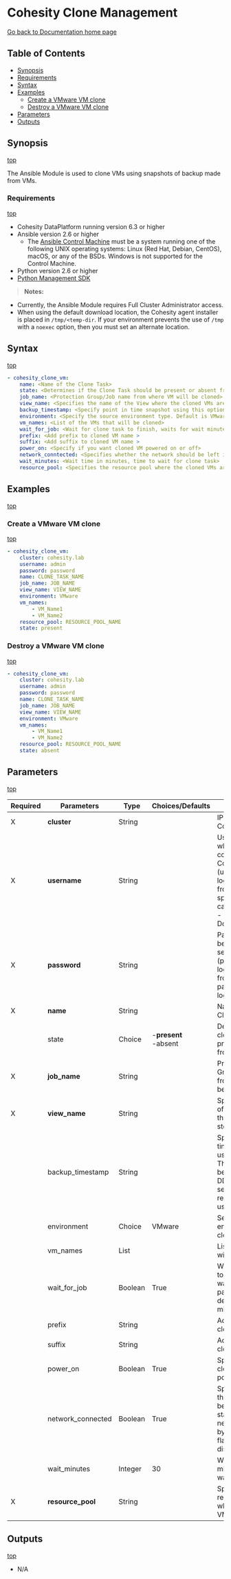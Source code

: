 # Cohesity Clone Management 

[Go back to Documentation home page ](../README.md)

## Table of Contents
- [Synopsis](#synopsis)
- [Requirements](#requirements)
- [Syntax](#syntax)
- [Examples](#examples)
  - [Create a VMware VM clone](#Create-a-VMware-VM-clone)
  - [Destroy a VMware VM clone](#Destroy-a-VMware-VM-clone)
- [Parameters](#parameters)
- [Outputs](#outputs)

## Synopsis
[top](#cohesity-clone-management)

The Ansible Module is used to clone VMs using snapshots of backup made from VMs.

### Requirements
[top](#cohesity-clone-management)

* Cohesity DataPlatform running version 6.3 or higher
* Ansible version 2.6 or higher
  * The [Ansible Control Machine](https://docs.ansible.com/ansible/latest/installation_guide/intro_installation.html#control-machine-requirements) must be a system running one of the following UNIX operating systems: Linux (Red Hat, Debian, CentOS), macOS, or any of the BSDs. Windows is not supported for the Control Machine.
* Python version 2.6 or higher
* [Python Management SDK](https://developer.cohesity.com/apidocs-641.html#/python/getting-started)

> **Notes:**
  - Currently, the Ansible Module requires Full Cluster Administrator access.
  - When using the default download location, the Cohesity agent installer is placed in `/tmp/<temp-dir`.  If your environment prevents the use of `/tmp` with a `noexec` option, then you must set an alternate location.

## Syntax
[top](#cohesity-clone-management)

```yaml
- cohesity_clone_vm:
    name: <Name of the Clone Task>
    state: <Determines if the Clone Task should be present or absent from in Cohesity Cluster>
    job_name: <Protection Group/Job name from where VM will be cloned>
    view_name: <Specifies the name of the View where the cloned VMs are stored.>
    backup_timestamp: <Specify point in time snapshot using this option. The formart should be YYYY-MM-DD:hh:mm. If not selected, the most recent backup is used>
    environment: <Specify the source environment type. Default is VMware >
    vm_names: <List of the VMs that will be cloned>
    wait_for_job: <Wait for clone task to finish, waits for wait minutes passed to module, default wait minutes is 30 mins>
    prefix: <Add prefix to cloned VM name >
    suffix: <Add suffix to cloned VM name >
    power_on: <Specify if you want cloned VM powered on or off>
    network_conntected: <Specifies whether the network should be left in disabled state. Attached network is enabled by default. Set this flag to true to disable it>
    wait_minutes: <Wait time in minutes, time to wait for clone task>
    resource_pool: <Specifies the resource pool where the cloned VMs are attached.> 
```

## Examples
[top](#cohesity-clone-management)

### Create a VMware VM clone
[top](#cohesity-clone-management)

```yaml
- cohesity_clone_vm:
    cluster: cohesity.lab
    username: admin
    password: password
    name: CLONE_TASK_NAME
    job_name: JOB_NAME
    view_name: VIEW_NAME
    environment: VMware
    vm_names:
        - VM_Name1
        - VM_Name2
    resource_pool: RESOURCE_POOL_NAME
    state: present
```

### Destroy a VMware VM clone
[top](#cohesity-clone-management)

```yaml
- cohesity_clone_vm:
    cluster: cohesity.lab
    username: admin
    password: password
    name: CLONE_TASK_NAME
    job_name: JOB_NAME
    view_name: VIEW_NAME
    environment: VMware
    vm_names:
        - VM_Name1
        - VM_Name2
    resource_pool: RESOURCE_POOL_NAME
    state: absent
```

## Parameters
[top](#cohesity-clone-management)

| Required | Parameters | Type | Choices/Defaults | Comments |
| --- | --- | --- | --- | --- |
| X | **cluster** | String | | IP or FQDN for the Cohesity cluster |
| X | **username** | String | | Username with which Ansible will connect to the Cohesity cluster (username used to login to cluster from UI). Domain-specific credentials can be configured .<br>- Domain@username|
| X | **password** | String | | Password belonging to the selected Username (password used to login to cluster from UI).  This parameter is not logged. |
| X | **name** | String | | Name of the Cloned VM. |
|  | state | Choice | -**present**<br>-absent | Determines if the clone should be present or absent from the host.|
| X | **job_name** | String | | Protection Group/Job name from where VM will be cloned. |
| X | **view_name** | String | | Specifies the name of the View where the cloned VMs are stored. |
| | backup_timestamp | String | | Specify point in time snapshot using this option. The formart should be YYYY-MM-DD:hh:mm. If not selected, the most recent backup is used |
| | environment | Choice | VMware | Select the source environment for cloning. |
|   | vm_names | List | | List of the VMs that will be cloned. |
|   | wait_for_job | Boolean | True | Wait for clone task to finish, waits for wait minutes passed to module, default wait minutes is 30 mins|
|  | prefix | String | | Add prefix to cloned VM name. |
|  | suffix |String | | Add suffix to cloned VM name. |
|   | power_on | Boolean | True | Specify if you want cloned VM powered on or off.|
|   | network_connected | Boolean | True | Specifies whether the network should be left in disabled state. Attached network is enabled by default. Set this flag to true to disable it|
|   | wait_minutes | Integer | 30 | Wait time in minutes, time to wait for clone task|
| X | **resource_pool** | String | | Specifies the resource pool where the cloned VMs are attached. |


## Outputs
[top](#cohesity-clone-management)
- N/A

